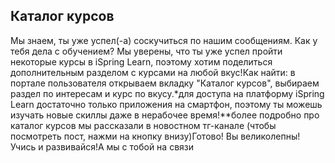 ## Каталог курсов

Мы знаем, ты уже успел(-а) соскучиться по нашим сообщениям. Как у тебя дела с обучением? Мы уверены, что ты уже успел пройти некоторые курсы в iSpring Learn, поэтому хотим поделиться дополнительным разделом с курсами на любой вкус!Как найти: в портале пользователя открываем вкладку "Каталог курсов", выбираем раздел по интересам и курс по вкусу.*для доступа на платформу iSpring Learn достаточно только приложения на смартфон, поэтому ты можешь изучать новые скиллы даже в нерабочее время!**более подробно про каталог курсов мы рассказали в новостном тг-канале (чтобы посмотреть пост, нажми на кнопку внизу)Готово! Вы великолепны! Учись и развивайся!А мы с тобой на связи